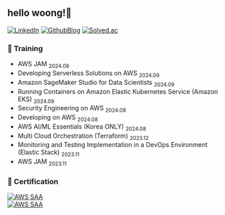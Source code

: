 ## hello woong!👋

[![LinkedIn](https://img.shields.io/badge/-LinkedIn-0077b5?style=round-square&logo=linkedin&logoColor=white&link=https://www.linkedin.com/in/sangwoong-park-4a23422b9)](https://www.linkedin.com/in/sangwoong-park-4a23422b9)
[![GithubBlog](https://img.shields.io/badge/-GithubBlog-6E6E6E?style=round-square&logo=Github&logoColor=white&link=https://xxng1.github.io)](https://xxng1.github.io)
[![Solved.ac](http://mazassumnida.wtf/api/mini/generate_badge?boj=zzmms8)](https://solved.ac/zzmms8)
<!--[![solvedac badge](https://solvedac-readme-badge.vercel.app/api/v1/badge?user=zzmms8&compact=true)](https://solved.ac/zzmms8)-->


### 🚀 Training
- AWS JAM <sub> 2024.09 </sub>
- Developing Serverless Solutions on AWS <sub> 2024.09 </sub>
- Amazon SageMaker Studio for Data Scientists <sub> 2024.09 </sub>
- Running Containers on Amazon Elastic Kubernetes Service (Amazon EKS) <sub> 2024.09 </sub>
- Security Engineering on AWS <sub> 2024.08 </sub>
- Developing on AWS <sub> 2024.08 </sub>
- AWS AI/ML Essentials (Korea ONLY) <sub> 2024.08 </sub>
- Multi Cloud Orchestration (Terraform) <sub> 2023.12 </sub>
- Monitoring and Testing Implementation in a DevOps Environment (Elastic Stack)  <sub> 2023.11 </sub>
- AWS JAM <sub> 2023.11 </sub>

### 🪪 Certification
<div style="display: flex; flex-direction: row;">
    <a href="https://www.credly.com/badges/2747935d-9415-4e07-bb92-e55b318f1822/public_url"><img alt="AWS SAA" src="https://img.shields.io/badge/AWS-Certified Developer-white?logo=amazon web services&logoColor=white"></a>
</div>
<div style="display: flex; flex-direction: row;">
    <a href="https://www.credly.com/badges/f3d037e2-a9f8-4b7a-ad05-bc174144d196/public_url"><img alt="AWS SAA" src="https://img.shields.io/badge/AWS-Certified Solutions Architect-white?logo=amazon web services&logoColor=white"></a>
</div>

